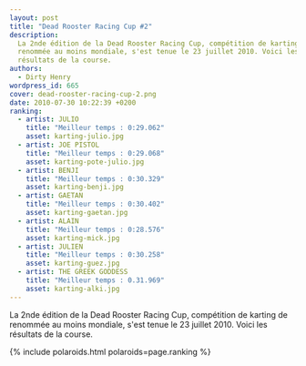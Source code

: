 ```yaml
---
layout: post
title: "Dead Rooster Racing Cup #2"
description:
  La 2nde édition de la Dead Rooster Racing Cup, compétition de karting de
  renommée au moins mondiale, s'est tenue le 23 juillet 2010. Voici les
  résultats de la course.
authors:
  - Dirty Henry
wordpress_id: 665
cover: dead-rooster-racing-cup-2.png
date: 2010-07-30 10:22:39 +0200
ranking:
  - artist: JULIO
    title: "Meilleur temps : 0:29.062"
    asset: karting-julio.jpg
  - artist: JOE PISTOL
    title: "Meilleur temps : 0:29.068"
    asset: karting-pote-julio.jpg
  - artist: BENJI
    title: "Meilleur temps : 0:30.329"
    asset: karting-benji.jpg
  - artist: GAETAN
    title: "Meilleur temps : 0:30.402"
    asset: karting-gaetan.jpg
  - artist: ALAIN
    title: "Meilleur temps : 0:28.576"
    asset: karting-mick.jpg
  - artist: JULIEN
    title: "Meilleur temps : 0:30.258"
    asset: karting-guez.jpg
  - artist: THE GREEK GODDESS
    title: "Meilleur temps : 0.31.969"
    asset: karting-alki.jpg
---
```


La 2nde édition de la Dead Rooster Racing Cup, compétition de karting de
renommée au moins mondiale, s'est tenue le 23 juillet 2010. Voici les résultats
de la course.

{% include polaroids.html polaroids=page.ranking %}
